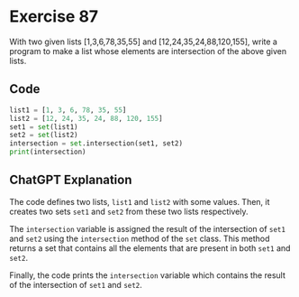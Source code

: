 # Exercise 87
With two given lists [1,3,6,78,35,55] and [12,24,35,24,88,120,155], write a program to make a list whose elements are intersection of the above given lists.

## Code
```python
list1 = [1, 3, 6, 78, 35, 55]
list2 = [12, 24, 35, 24, 88, 120, 155]
set1 = set(list1)
set2 = set(list2)
intersection = set.intersection(set1, set2)
print(intersection)
```

## ChatGPT Explanation
The code defines two lists, `list1` and `list2` with some values. Then, it creates two sets `set1` and `set2` from these two lists respectively.

The `intersection` variable is assigned the result of the intersection of `set1` and `set2` using the `intersection` method of the `set` class. This method returns a set that contains all the elements that are present in both `set1` and `set2`.

Finally, the code prints the `intersection` variable which contains the result of the intersection of `set1` and `set2`.
